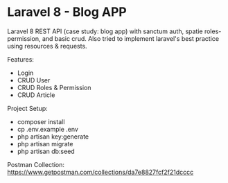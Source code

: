 # Laravel 8 - Blog APP
Laravel 8 REST API (case study: blog app) with sanctum auth, spatie roles-permission, and basic crud. Also tried to implement laravel's best practice using resources & requests.

Features: 

- Login
- CRUD User
- CRUD Roles & Permission
- CRUD Article

Project Setup:

- composer install
- cp .env.example .env
- php artisan key:generate
- php artisan migrate
- php artisan db:seed

Postman Collection:
https://www.getpostman.com/collections/da7e8827fcf2f21dcccc
